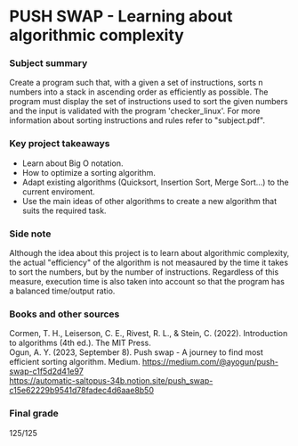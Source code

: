 # PUSH SWAP - Learning about algorithmic complexity

<h3>Subject summary</h3>
<p>Create a program such that, with a given a set of instructions, sorts n numbers into a stack in ascending order as efficiently as possible. 
The program must display the set of instructions used to sort the given numbers and the input is validated with the program 'checker_linux'. For more information about sorting instructions and rules refer to "subject.pdf".</p>

<h3>Key project takeaways</h3>

- Learn about Big O notation.
- How to optimize a sorting algorithm.  
- Adapt existing algorithms (Quicksort, Insertion Sort, Merge Sort...) to the current enviroment.  
- Use the main ideas of other algorithms to create a new algorithm that suits the required task.

### Side note
Although the idea about this project is to learn about algorithmic complexity, the actual "efficiency" of the algorithm is not measaured by the time it takes to sort the numbers, but by the number of instructions. Regardless of this measure, execution time is also taken into account so that the program has a balanced time/output ratio.

### Books and other sources
Cormen, T. H., Leiserson, C. E., Rivest, R. L., & Stein, C. (2022). Introduction to algorithms (4th ed.). The MIT Press.  
Ogun, A. Y. (2023, September 8). Push swap - A journey to find most efficient sorting algorithm. Medium. https://medium.com/@ayogun/push-swap-c1f5d2d41e97  
https://automatic-saltopus-34b.notion.site/push_swap-c15e62229b9541d78fadec4d6aae8b50  
### Final grade
125/125
